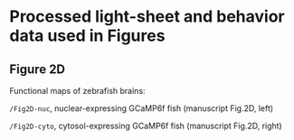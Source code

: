 # Processed light-sheet and behavior data used in Figures

## Figure 2D
Functional maps of zebrafish brains: 

`/Fig2D-nuc`, nuclear-expressing GCaMP6f fish (manuscript Fig.2D, left)

`/Fig2D-cyto`, cytosol-expressing GCaMP6f fish (manuscript Fig.2D, right)

